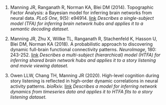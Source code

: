 1. Manning JR, Ranganath R, Norman KA, Blei DM (2014). Topographic Factor Analysis: a Bayesian model for inferring brain networks from neural data.  *PLoS One*, 9(5): e94914.  [link](https://doi.org/10.1371/journal.pone.0094914) *Describes a single-subject model (TFA) for inferring brain network hubs and applies it to a semantic decoding dataset.*

2. Manning JR, Zhu X, Willke TL, Ranganath R, Stachenfeld K, Hasson U, Blei DM, Norman KA (2018). A probabilistic approach to discovering dynamic full-brain functional connectivity patterns.  *NeuroImage*, 180: 243-252. [link](https://www.sciencedirect.com/science/article/abs/pii/S1053811918300715) *Describes a multi-subject (hierarchical) model (HTFA) for inferring shared brain network hubs and applies it to a story listening and movie viewing dataset.*

3. Owen LLW, Chang TH, Manning JR (2020). High-level cognition during story listening is reflected in high-order dynamic correlations in neural activity patterns.  *bioRxiv.* [link](https://www.biorxiv.org/content/10.1101/763821v1.full.pdf) *Describes a model for inferring network dynamics from timeseries data and applies it to HTFA fits to a story listening dataset.*

